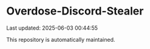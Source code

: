 # Overdose-Discord-Stealer

Last updated: 2025-06-03 00:44:55

This repository is automatically maintained.
